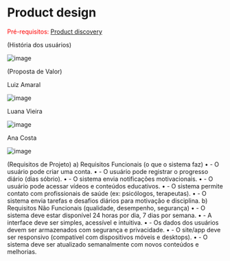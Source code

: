 # Product design

<span style="color:red">Pré-requisitos: <a href="02-Product-discovery.md"> Product discovery</a></span>


(História dos usuários) 

 ![image](https://github.com/user-attachments/assets/0b7e31a5-7684-443a-8800-515befacbb84)

(Proposta de Valor)

Luiz Amaral
 
![image](https://github.com/user-attachments/assets/cdb41563-265e-4b95-8269-b4e319c4ba40)


Luana Vieira


 ![image](https://github.com/user-attachments/assets/a1d963c4-ca3a-43af-85eb-d4c2207e5686)


Ana Costa


 ![image](https://github.com/user-attachments/assets/54874650-142d-4611-bd45-fb12b6462075)


(Requisitos de Projeto)
a)	Requisitos Funcionais (o que o sistema faz) 
• - O usuário pode criar uma conta. 
• - O usuário pode registrar o progresso diário (dias sóbrio). 
• - O sistema envia notificações motivacionais. 
• - O usuário pode acessar vídeos e conteúdos educativos. 
• - O sistema permite contato com profissionais de saúde (ex: psicólogos, terapeutas). 
• - O sistema envia tarefas e desafios diários para motivação e disciplina.
b)	Requisitos Não Funcionais (qualidade, desempenho, segurança) 
• - O sistema deve estar disponível 24 horas por dia, 7 dias por semana. 
• - A interface deve ser simples, acessível e intuitiva. 
• - Os dados dos usuários devem ser armazenados com segurança e privacidade. 
• - O site/app deve ser responsivo (compatível com dispositivos móveis e desktops). 
• - O sistema deve ser atualizado semanalmente com novos conteúdos e melhorias.
